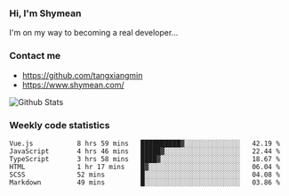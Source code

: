 ### Hi, I'm Shymean

I'm on my way to becoming a real developer...

### Contact me

- <https://github.com/tangxiangmin>
- <https://www.shymean.com/>

![Github Stats](https://github-readme-stats.vercel.app/api?username=tangxiangmin&show_icons=true&theme=dark)


###  Weekly code statistics

<!--START_SECTION:waka-->

```text
Vue.js           8 hrs 59 mins   ██████████▓░░░░░░░░░░░░░░   42.19 %
JavaScript       4 hrs 46 mins   █████▓░░░░░░░░░░░░░░░░░░░   22.44 %
TypeScript       3 hrs 58 mins   ████▓░░░░░░░░░░░░░░░░░░░░   18.67 %
HTML             1 hr 17 mins    █▓░░░░░░░░░░░░░░░░░░░░░░░   06.04 %
SCSS             52 mins         █░░░░░░░░░░░░░░░░░░░░░░░░   04.08 %
Markdown         49 mins         █░░░░░░░░░░░░░░░░░░░░░░░░   03.86 %
```

<!--END_SECTION:waka-->